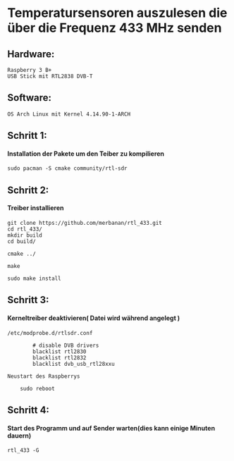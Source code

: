 # Temperatursensoren auszulesen die über die Frequenz 433 MHz senden 


## Hardware:
    Raspberry 3 B+
    USB Stick mit RTL2838 DVB-T
         
## Software: 
    OS Arch Linux mit Kernel 4.14.90-1-ARCH
       
       
       
## Schritt 1:

   #### Installation der Pakete um den Teiber zu kompilieren
    
    sudo pacman -S cmake community/rtl-sdr
    
## Schritt 2:
   
   #### Treiber installieren
   
    git clone https://github.com/merbanan/rtl_433.git
    cd rtl_433/
    mkdir build
    cd build/
    
    cmake ../
    
    make
    
    sudo make install
   
## Schritt 3: 
    
   #### Kerneltreiber deaktivieren( Datei wird während angelegt )
    
    /etc/modprobe.d/rtlsdr.conf
    
            # disable DVB drivers
            blacklist rtl2830
            blacklist rtl2832
            blacklist dvb_usb_rtl28xxu

    Neustart des Raspberrys
    
        sudo reboot
        
## Schritt 4:

   #### Start des Programm und auf Sender warten(dies kann einige Minuten dauern)
    
    rtl_433 -G 

